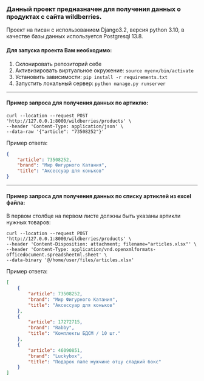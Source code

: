 ### Данный проект предназначен для получения данных о продуктах с сайта  wildberries.
Проект на писан с использованием Django3.2, версия python 3.10, в качестве базы данных используется Postgresql 13.8.
#### Для запуска проекта Вам необходимо: 
1. Склонировать репозиторий себе
2. Активизировать виртуальное окружение: `source myenv/bin/activate`
3. Установить зависимости: `pip install -r requirements.txt`
4. Запустить локальный сервер: `python manage.py runserver`
___

#### Пример запроса для получения данных по артиклю:
```  
curl --location --request POST 'http://127.0.0.1:8000/wildberries/products' \  
--header 'Content-Type: application/json' \  
--data-raw '{"article": "73508252"}'  
```
Пример ответа:
```json
{
    "article": 73508252,
	"brand": "Мир Фигурного Катания",
	"title": "Аксессуар для коньков"
}
```
___

#### Пример запроса для получения данных по списку артиклей из excel файла:
В первом столбце на первом листе должны быть указаны артикли нужных товаров:  
```  
curl --location --request POST 'http://127.0.0.1:8000/wildberries/products' \  
--header 'Content-Disposition: attachment; filename="articles.xlsx"' \  
--header 'Content-Type: application/vnd.openxmlformats-officedocument.spreadsheetml.sheet' \  
--data-binary '@/home/user/files/articles.xlsx'  
```
Пример ответа:
```json
[
	{
	    "article": 73508252,
		"brand": "Мир Фигурного Катания",
		"title": "Аксессуар для коньков"
	},
	{
		"article": 17272715,
		"brand": "Rabby",
		"title": "Комплекты БДСМ / 10 шт."
	},
	{
		"article": 46090851,
		"brand": "Luckybox",
		"title": "Подарок папе мужчине отцу сладкий бокс"
	}
]
```
